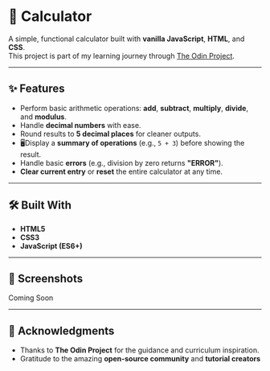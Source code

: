 # 🧮 Calculator

A simple, functional calculator built with **vanilla JavaScript**, **HTML**, and **CSS**.  
This project is part of my learning journey through [The Odin Project](https://www.theodinproject.com/).

---

## ✨ Features

- Perform basic arithmetic operations: **add**, **subtract**, **multiply**, **divide**, and **modulus**.
- Handle **decimal numbers** with ease.
- Round results to **5 decimal places** for cleaner outputs.
- 🖥Display a **summary of operations** (e.g., `5 + 3`) before showing the result.
- Handle basic **errors** (e.g., division by zero returns **"ERROR"**).
- **Clear current entry** or **reset** the entire calculator at any time.

---

## 🛠️ Built With

- **HTML5**
- **CSS3**
- **JavaScript (ES6+)**

---

## 📸 Screenshots

Coming Soon

---

## 🙏 Acknowledgments

- Thanks to **The Odin Project** for the guidance and curriculum inspiration.
- Gratitude to the amazing **open-source community** and **tutorial creators**
